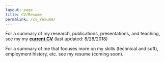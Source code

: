 ```yaml
---
layout: page
title: CV/Resume
permalink: /cv_resume/
---
```


For a summary of my research, publications, presentations, and teaching, see my
my **[current CV](HKvingeCV.pdf)** (last updated: 8/28/2018)

For a summary of me that focuses more on my skills (technical and soft), employment history, etc. see my resume (coming soon). 
